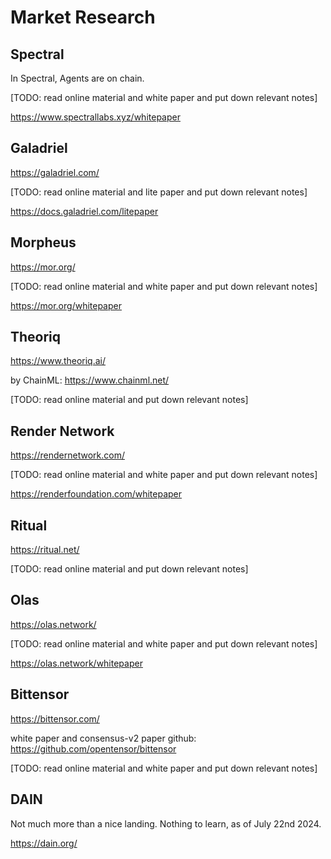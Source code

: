 # Market Research

## Spectral

In Spectral, Agents are on chain.

[TODO: read online material and white paper and put down relevant notes]

https://www.spectrallabs.xyz/whitepaper

## Galadriel

https://galadriel.com/

[TODO: read online material and lite paper and put down relevant notes]

https://docs.galadriel.com/litepaper

## Morpheus

https://mor.org/

[TODO: read online material and white paper and put down relevant notes]

https://mor.org/whitepaper

## Theoriq

https://www.theoriq.ai/

by ChainML: https://www.chainml.net/

[TODO: read online material and put down relevant notes]

## Render Network

https://rendernetwork.com/

[TODO: read online material and white paper and put down relevant notes]

https://renderfoundation.com/whitepaper

## Ritual

https://ritual.net/

[TODO: read online material and put down relevant notes]

## Olas

https://olas.network/

[TODO: read online material and white paper and put down relevant notes]

https://olas.network/whitepaper

## Bittensor

https://bittensor.com/ 

white paper and consensus-v2 paper
github: https://github.com/opentensor/bittensor

[TODO: read online material and white paper and put down relevant notes]

## DAIN

Not much more than a nice landing. Nothing to learn, as of July 22nd 2024.

https://dain.org/
